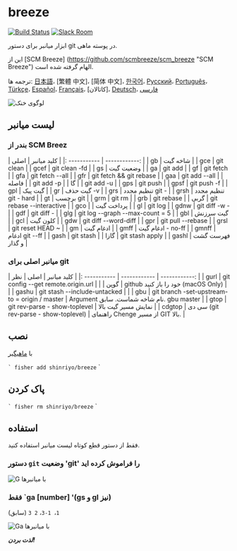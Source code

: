 [日本語]: README.jp.md
[繁體中文]: README.zh-tw.md
[简体中文]: README.zh-cn.md
[한국어]: README.ko.md
[Русский]: README.ru.md
[Português]: README.pt.md
[Türkçe]: README.tr.md
[Español]: README.es.md
[Français]: README.fr.md
[Català]: README.ca.md
[Deutsch]: README.du.md
[فارسی]: README.fa.md

# breeze

[![Build Status][travis-badge]][travis-link]
[![Slack Room][slack-badge]][slack-link]

ابزار میانبر برای دستور git در پوسته ماهی.

این از [SCM Breeze] (https://github.com/scmbreeze/scm_breeze "SCM Breeze") الهام گرفته شده است.

ترجمه ها: [日本語]، [繁體 中文]، [简体 中文]، [한국어]، [Русский]، [Português]، [Türkçe]، [Español]، [Français]، [کاتالان]، [Deutsch]، [ فارسی]

<div class = "centered">
<img src = "http://i.imgur.com/MEKxPSD.png" alt = "لوگوی خنک" />
</ div>

## لیست میانبر

### بندر از SCM Breez

| کلید میانبر | اصلی |
|: ----------- | ------------: |
| gb | شاخه گیت |
| gce | git clean |
| gcef | git clean -fd |
| gs | وضعیت گیت |
| ga | git add |
| gf | git fetch |
| gfa | git fetch --all |
| gfr | git fetch && git rebase |
| gaa | git add --all |
| فاصله | | git add -p |
| گا | | git add -u |
| gps | git push |
| gpsf | git push -f |
| gpl | گیت پیک |
| gr | گیت حذف -v |
| grs | تنظیم مجدد git - |
| grsh | تنظیم مجدد git - hard |
| gt | برچسب git |
| grm | git rm |
| grb | git rebase |
| گربی | git rebase --interactive |
| gco | | پرداخت گیت |
| gl | git log |
| gdnw | git diff -w - |
| gdf | git diff - |
| glg | git log --graph --max-count = 5 |
| gbl | گیت سرزنش |
| gcl | کلون گیت |
| gdw | git diff --word-diff |
| gpr | git pull --rebase |
| grsl | git reset HEAD ~ |
| gm | ادغام گیت |
| gmff | ادغام گیت - no-ff |
| gmnff | ادغام git --ff |
| gash | git stash |
| گازا | git stash apply |
| gashl | فهرست گشت و گذار |

### میانبر اصلی برای git

| کلید میانبر | اصلی | نظر |
|: ----------- | ------------ | ------------: |
| gurl | git config --get remote.origin.url | |
| گوپن | github خود را باز کنید (macOS Only) | |
| gashu | git stash --include-untacked | |
| gbu | git branch -set-upstream-to = origin / <branch> master | Argument نام شاخه شماست. سابق. gbu master |
| gtop | git rev-parse - show-toplevel | نمایش مسیر گیت بالا |
| cdgtop | سی دی (git rev-parse - show-toplevel) | راهنمای Chenge از مسیر GIT بالا. |

## نصب

با [ماهیگیر]

`` `
fisher add shinriyo/breeze
`` `

## پاک کردن

`` `
fisher rm shinriyo/breeze
`` `

## استفاده

فقط از دستور قطع کوتاه لیست میانبر استفاده کنید.

### دستور `git` وضعیت 'git' را فراموش کرده اید

<div class = "centered">
<img src = "http://i.imgur.com/F3NHal3.png" alt = "G با میانبرها" />
</ div>

### فقط `ga [number] '(gs و gl نیز)

(سابق) `1`،` 1-3`، `2 3`

<div class = "centered">
<img src = "http://i.imgur.com/RpspQI2.png" alt = "Ga با میانبرها" />
</ div>

[travis-link]: https://travis-ci.org/shinriyo/breeze
[travis-badge]: https://img.shields.io/travis/shinriyo/breeze.svg
[slack-link]: https://fisherman-wharf.herokuapp.com
[slack-badge]: https://fisherman-wharf.herokuapp.com/badge.svg
[ماهیگیر]: https://github.com/fisherman/fisherman

***لذت بردن!***